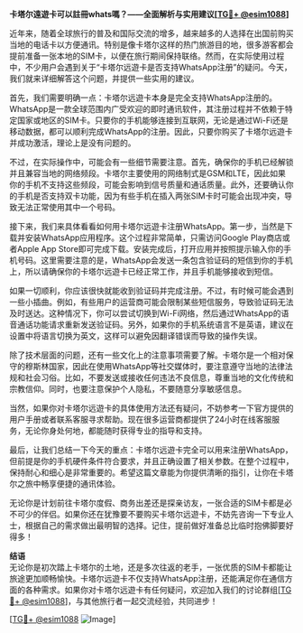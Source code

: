 **卡塔尔遠遊卡可以註冊whats嗎？——全面解析与实用建议[[TG💪+ @esim1088](https://t.me/s/esim1088)]**

近年来，随着全球旅行的普及和国际交流的增多，越来越多的人选择在出国前购买当地的电话卡以方便通讯。特别是像卡塔尔这样的热门旅游目的地，很多游客都会提前准备一张本地的SIM卡，以便在旅行期间保持联络。然而，在实际使用过程中，不少用户会遇到关于“卡塔尔远遊卡是否支持WhatsApp注册”的疑问。今天，我们就来详细解答这个问题，并提供一些实用的建议。

首先，我们需要明确一点：卡塔尔远遊卡本身是完全支持WhatsApp注册的。WhatsApp是一款全球范围内广受欢迎的即时通讯软件，其注册过程并不依赖于特定国家或地区的SIM卡。只要你的手机能够连接到互联网，无论是通过Wi-Fi还是移动数据，都可以顺利完成WhatsApp的注册。因此，只要你购买了卡塔尔远遊卡并成功激活，理论上是没有问题的。

不过，在实际操作中，可能会有一些细节需要注意。首先，确保你的手机已经解锁并且兼容当地的网络频段。卡塔尔主要使用的网络制式是GSM和LTE，因此如果你的手机不支持这些频段，可能会影响到信号质量和通话质量。此外，还要确认你的手机是否支持双卡功能，因为有些手机在插入两张SIM卡时可能会出现冲突，导致无法正常使用其中一个号码。

接下来，我们来具体看看如何用卡塔尔远遊卡注册WhatsApp。第一步，当然是下载并安装WhatsApp应用程序。这个过程非常简单，只需访问Google Play商店或者Apple App Store即可完成下载。安装完成后，打开应用并按照提示输入你的手机号码。这里需要注意的是，WhatsApp会发送一条包含验证码的短信到你的手机上，所以请确保你的卡塔尔远遊卡已经正常工作，并且手机能够接收到短信。

如果一切顺利，你应该很快就能收到验证码并完成注册。不过，有时候可能会遇到一些小插曲。例如，有些用户的运营商可能会限制某些短信服务，导致验证码无法及时送达。这种情况下，你可以尝试切换到Wi-Fi网络，然后通过WhatsApp的语音通话功能请求重新发送验证码。另外，如果你的手机系统语言不是英语，建议在设置中将语言切换为英文，这样可以避免因翻译错误而导致的操作失误。

除了技术层面的问题，还有一些文化上的注意事项需要了解。卡塔尔是一个相对保守的穆斯林国家，因此在使用WhatsApp等社交媒体时，要注意遵守当地的法律法规和社会习俗。比如，不要发送或接收任何违法不良信息，尊重当地的文化传统和宗教信仰。同时，也要注意保护个人隐私，不要随意分享敏感信息。

当然，如果你对卡塔尔远遊卡的具体使用方法还有疑问，不妨参考一下官方提供的用户手册或者联系客服寻求帮助。现在很多运营商都提供了24小时在线客服服务，无论你身处何地，都能随时获得专业的指导和支持。

最后，让我们总结一下今天的重点：卡塔尔远遊卡完全可以用来注册WhatsApp，但前提是你的手机硬件条件符合要求，并且正确设置了相关参数。在整个过程中，保持耐心和细心是非常重要的。希望这篇文章能为你提供清晰的指引，让你在卡塔尔之旅中畅享便捷的通讯体验。

无论你是计划前往卡塔尔度假、商务出差还是探亲访友，一张合适的SIM卡都是必不可少的伴侣。如果你还在犹豫要不要购买卡塔尔远遊卡，不妨先咨询一下专业人士，根据自己的需求做出最明智的选择。记住，提前做好准备总比临时抱佛脚要好得多！

**结语**  
无论你是初次踏上卡塔尔的土地，还是多次往返的老手，一张优质的SIM卡都能让旅途更加顺畅愉快。卡塔尔远遊卡不仅支持WhatsApp注册，还能满足你在通信方面的各种需求。如果你对卡塔尔远遊卡有任何疑问，欢迎加入我们的讨论群组[[TG💪+ @esim1088](https://t.me/s/esim1088)]，与其他旅行者一起交流经验，共同进步！

[[TG💪+ @esim1088](https://t.me/s/esim1088) ![Image](https://i.postimg.cc/4NQfJmqS/Snipaste-2025-05-13-00-14-12.png)]